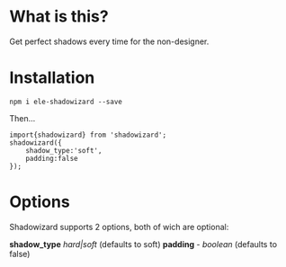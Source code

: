# What is this?

Get perfect shadows every time for the non-designer.

# Installation

`npm i ele-shadowizard --save`

Then...

```
import{shadowizard} from 'shadowizard';
shadowizard({
    shadow_type:'soft',
    padding:false
});
```

# Options

Shadowizard supports 2 options, both of wich are optional:

**shadow_type** _hard|soft_  (defaults to soft)
**padding** - _boolean_ (defaults to false)